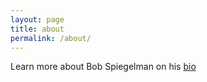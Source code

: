 ```yaml
---
layout: page
title: about
permalink: /about/
---
```


Learn more about Bob Spiegelman on his [bio](http://www.sullivanclinton.com/bio/)
